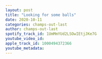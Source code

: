 ```yaml
---
layout: post
title: "Looking for some balls"
date: 2020-10-11
categories: champs-out-last
author: champs-out-last
spotify_track_id: 1UmMmYUd2LSOwIEtjJKe7G
youtube_video_id: 
apple_track_id: 1000494372366
youtube_metadata: 
---
```

